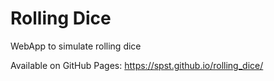 # Rolling Dice
WebApp to simulate rolling dice

Available on GitHub Pages: https://spst.github.io/rolling_dice/
